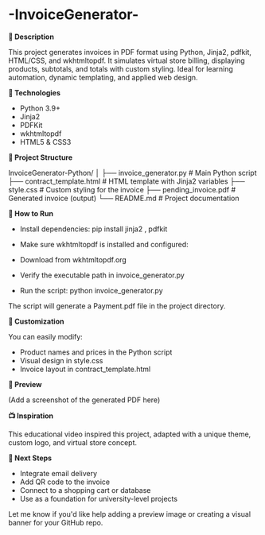 # -InvoiceGenerator-


**📌 Description**

This project generates invoices in PDF format using Python, Jinja2, pdfkit, HTML/CSS, and wkhtmltopdf. It simulates virtual store billing, displaying products, subtotals, and totals with custom styling. Ideal for learning automation, dynamic templating, and applied web design.

**🚀 Technologies**

- Python 3.9+
- Jinja2
- PDFKit
- wkhtmltopdf
- HTML5 & CSS3

**📂 Project Structure**

InvoiceGenerator-Python/
│
├── invoice_generator.py       # Main Python script
├── contract_template.html     # HTML template with Jinja2 variables
├── style.css                  # Custom styling for the invoice
├── pending_invoice.pdf         # Generated invoice (output)
└── README.md                  # Project documentation



**🧪 How to Run**

- Install dependencies:
pip install jinja2 , pdfkit


- Make sure wkhtmltopdf is installed and configured:
- Download from wkhtmltopdf.org
- Verify the executable path in invoice_generator.py
- Run the script:
python invoice_generator.py


The script will generate a Payment.pdf file in the project directory.

**🎨 Customization**

You can easily modify:
- Product names and prices in the Python script
- Visual design in style.css
- Invoice layout in contract_template.html

**📸 Preview**

(Add a screenshot of the generated PDF here)


**📺 Inspiration**

This educational video inspired this project, adapted with a unique theme, custom logo, and virtual store concept.

**🧠 Next Steps**

- Integrate email delivery
- Add QR code to the invoice
- Connect to a shopping cart or database
- Use as a foundation for university-level projects

Let me know if you'd like help adding a preview image or creating a visual banner for your GitHub repo.
